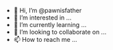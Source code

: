 - 👋 Hi, I’m @pawnisfather
- 👀 I’m interested in ...
- 🌱 I’m currently learning ...
- 💞️ I’m looking to collaborate on ...
- 📫 How to reach me ...

<!---
pawnisfather/pawnisfather is a ✨ special ✨ repository because its `README.md` (this file) appears on your GitHub profile.
You can click the Preview link to take a look at your changes.
--->
